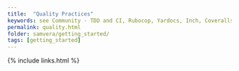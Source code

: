 ```yaml
---
title:  "Quality Practices"
keywords: see Community - TDD and CI, Rubocop, Yardocs, Inch, Coveralls, how to submit pull requests
permalink: quality.html
folder: samvera/getting_started/
tags: [getting_started]
---
```


{% include links.html %}
